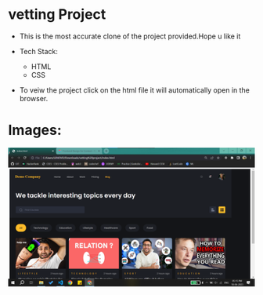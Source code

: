 
  # vetting Project

- This is the most accurate clone of the project provided.Hope u like it
- Tech Stack:
  - HTML
  - CSS

- To veiw the project click on the html file it will automatically open in the browser.

# Images:
![Alt text](image.png)